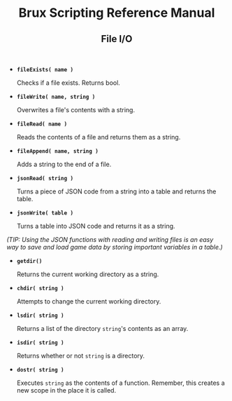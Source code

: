 # <center>**Brux Scripting Reference Manual**</center>
## <center>File I/O</center>



&nbsp;

* <a name="fileExists"></a>**`fileExists( name )`**

  Checks if a file exists. Returns bool.

* <a name="fileWrite"></a>**`fileWrite( name, string )`**

  Overwrites a file's contents with a string.

* <a name="fileRead"></a>**`fileRead( name )`**

  Reads the contents of a file and returns them as a string.

* <a name="fileAppend"></a>**`fileAppend( name, string )`**

  Adds a string to the end of a file.

* <a name="jsonRead"></a>**`jsonRead( string )`**

  Turns a piece of JSON code from a string into a table and returns the table.

* <a name="jsonWrite"></a>**`jsonWrite( table )`**

  Turns a table into JSON code and returns it as a string.

*(TIP: Using the JSON functions with reading and writing files is an easy way to save and load game data by storing important variables in a table.)*

* <a name="getdir"></a>**`getdir()`**

  Returns the current working directory as a string.

* <a name="chdir"></a>**`chdir( string )`**

  Attempts to change the current working directory.

* <a name="lsdir"></a>**`lsdir( string )`**

  Returns a list of the directory `string`'s contents as an array.

* <a name="isdir"></a>**`isdir( string )`**

  Returns whether or not `string` is a directory.

* <a name="dostr"></a>**`dostr( string )`**

  Executes `string` as the contents of a function. Remember, this creates a new scope in the place it is called.
